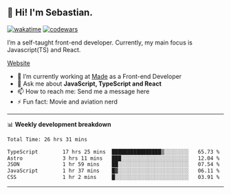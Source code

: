 ## 👋 Hi! I'm Sebastian.

[![wakatime](https://wakatime.com/badge/user/df0036c6-328a-4a39-be9b-e49417ed22a1.svg)](https://wakatime.com/@df0036c6-328a-4a39-be9b-e49417ed22a1)
[![codewars](https://www.codewars.com/users/sebavuye/badges/small)](https://www.codewars.com/users/sebavuye)

I’m a self-taught front-end developer. Currently, my main focus is Javascript(TS) and React.

[Website](https://sebastianvuye.be)

- 🔭 I’m currently working at [Made](https://made.be/) as a Front-end Developer
- 💬 Ask me about **JavaScript, TypeScript and React**
- 📫 How to reach me: Send me a message here
- ⚡ Fun fact: Movie and aviation nerd

-------

📊 **Weekly development breakdown**

<!--START_SECTION:waka-->

```txt
Total Time: 26 hrs 31 mins

TypeScript        17 hrs 25 mins  ████████████████▒░░░░░░░░   65.73 %
Astro             3 hrs 11 mins   ███░░░░░░░░░░░░░░░░░░░░░░   12.04 %
JSON              1 hr 59 mins    ██░░░░░░░░░░░░░░░░░░░░░░░   07.54 %
JavaScript        1 hr 37 mins    █▓░░░░░░░░░░░░░░░░░░░░░░░   06.11 %
CSS               1 hr 2 mins     █░░░░░░░░░░░░░░░░░░░░░░░░   03.91 %
```

<!--END_SECTION:waka-->
-------
